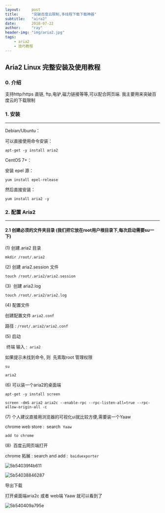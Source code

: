 ```yaml
---
layout:     post
title:      "突破百度云限制,多线程下载下载神器"
subtitle:   "aira2"
date:       2018-07-22
author:     "ray"
header-img: "img/aria2.jpg"
tags:
    - aria2
    - 技巧教程
---
```


## Aria2 Linux 完整安装及使用教程



### 0. 介绍

支持http/https 直链, ftp,电驴,磁力链接等等,可以配合网页端. 我主要用来突破百度云的下载限制



### 1. 安装

****

Debian/Ubuntu：

可以直接使用命令安装：

`apt-get -y install aria2`

CentOS 7+：

安装 epel 源：

`yum install epel-release`

然后直接安装：

`yum install aria2 -y`



### 2. 配置 Aria2

***

#### 2.1 创建必须的文件夹目录 (我们把它放在root用户根目录下,每次启动需要su一下)

(1) 创建.aria2 目录

`mkdir /root/.aria2`

(2) 创建 aria2.session 文件

`touch /root/.aria2/aria2.session`

(3)  创建 aria2.log

`touch /root/.aria2/aria2.log`

(4) 配置文件

创建配置文件 `aria2.conf`

路径 : `/root/.aria2/aria2.conf`

(5) 启动 

 终端 输入 :  `aria2`

如果提示未找到命令, 则  先索取root 管理权限  

`su`

`aria2`

(6) 可以装一个aria2的桌面端

`apt-get -y install screen`

`screen -dmS aria2 aria2c --enable-rpc --rpc-listen-all=true --rpc-allow-origin-all -c`



(7) 个人建议直接用浏览器的可视化ui就比较方便,需要装一个Yaaw

chrome web store :  search  `Yaaw`

`add to chrome `



(8)  百度云网页端打开

chrome 拓展 : search and add :  `baiduexporter`  

![5b54039f4b611](https://i.loli.net/2018/07/22/5b54039f4b611.png)

![5b54038846287](https://i.loli.net/2018/07/22/5b54038846287.png)

导出下载

打开桌面端aria2c 或者 web端 Yaaw 就可以看到了

![5b540409a795e](https://i.loli.net/2018/07/22/5b540409a795e.png)


